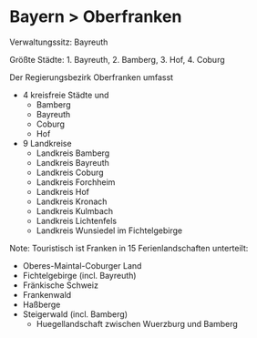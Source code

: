 # Bayern > Oberfranken

Verwaltungssitz: Bayreuth

Größte Städte: 1. Bayreuth, 2. Bamberg, 3. Hof, 4. Coburg

Der Regierungsbezirk Oberfranken umfasst

- 4 kreisfreie Städte und
    - Bamberg
    - Bayreuth
    - Coburg
    - Hof
- 9 Landkreise
    - Landkreis Bamberg
    - Landkreis Bayreuth
    - Landkreis Coburg
    - Landkreis Forchheim
    - Landkreis Hof
    - Landkreis Kronach
    - Landkreis Kulmbach
    - Landkreis Lichtenfels
    - Landkreis Wunsiedel im Fichtelgebirge


Note: Touristisch ist Franken in 15 Ferienlandschaften unterteilt:

- Oberes-Maintal-Coburger Land
- Fichtelgebirge (incl. Bayreuth)
- Fränkische Schweiz
- Frankenwald
- Haßberge
- Steigerwald (incl. Bamberg)
    - Huegellandschaft zwischen Wuerzburg und Bamberg

